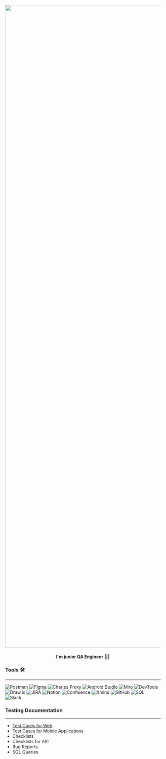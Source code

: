 <div align="center">
    <img src="https://i.ibb.co/T23bzGj/business-card.png" alt="business-card" width="2080">
</div>

<div align="center">
    <h4>I'm junior QA Engineer 🔎🐞</h4>
</div>


### Tools 🛠️
---
![Postman](https://img.shields.io/badge/-Postman-FFE4C4?style=for-the-badge&logo=postman&logoColor=23F7DF1E)
![Figma](https://img.shields.io/badge/-Figma-FFE4C4?style=for-the-badge&logo=figma&logoColor=FF00FF)
![Charles Proxy](https://img.shields.io/badge/-Charles-FFE4C4?style=for-the-badge&logo=charles&logoColor=FF00FF)
![Android Studio](https://img.shields.io/badge/-AndroidStudio-FFE4C4?style=for-the-badge&logo=androidstudio&logoColor=2F4F4F)
![Miro](https://img.shields.io/badge/-Miro-FFE4C4?style=for-the-badge&logo=miro&logoColor=090909)
![DevTools](https://img.shields.io/badge/-DevTools-FFE4C4?style=for-the-badge&logo=DevTools&logoColor=090909)
![Draw.io](https://img.shields.io/badge/-Draw.io-FFE4C4?style=for-the-badge&logo=diagrams.net&logoColor=D2691E)
![JIRA](https://img.shields.io/badge/-JIRA-FFE4C4?style=for-the-badge&logo=jira&logoColor=00008B)
![Notion](https://img.shields.io/badge/-Notion-FFE4C4?style=for-the-badge&logo=Notion&logoColor=000000)
![Confluence](https://img.shields.io/badge/-Confluence-FFE4C4?style=for-the-badge&logo=Confluence&logoColor=00008B)
![Xmind](https://img.shields.io/badge/-Xmind-FFE4C4?style=for-the-badge&logo=Xmind&logoColor=00008B)
![GitHub](https://img.shields.io/badge/-GitHub-FFE4C4?style=for-the-badge&logo=GitHub&logoColor=000000)
![SQL](https://img.shields.io/badge/-SQL-FFE4C4?style=for-the-badge&logo=postgreSQL&logoColor=000000)
![Slack](https://img.shields.io/badge/-Slack-FFE4C4?style=for-the-badge&logo=Slack&logoColor=800080)

### Testing Documentation 
---

- [Test Cases for Web](https://github.com/adalanche/Test_Cases_for_WEB)
- [Test Cases for Mobile Applications](https://github.com/adalanche/Test_Cases_for_Mobile_App)
- Checklists
- Checklists for API
- Bug Reports
- SQL Queries




